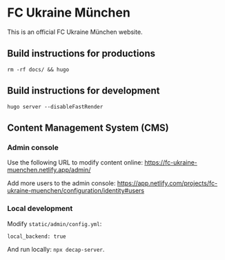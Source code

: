 # FC Ukraine München

This is an official FC Ukraine München website.

## Build instructions for productions

```shell
rm -rf docs/ && hugo
```

## Build instructions for development

```shell
hugo server --disableFastRender
```

## Content Management System (CMS)

### Admin console

Use the following URL to modify content online:
https://fc-ukraine-muenchen.netlify.app/admin/

Add more users to the admin console:
https://app.netlify.com/projects/fc-ukraine-muenchen/configuration/identity#users

### Local development

Modify `static/admin/config.yml`:
```
local_backend: true
```

And run locally: `npx decap-server`.

